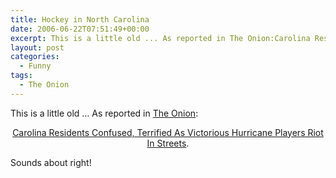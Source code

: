 ```yaml
---
title: Hockey in North Carolina
date: 2006-06-22T07:51:49+00:00
excerpt: This is a little old ... As reported in The Onion:Carolina Residents Confused, Terrified As Victorious Hurricane
layout: post
categories:
  - Funny
tags:
  - The Onion
---
```

This is a little old &#8230; As reported in [The Onion](http://www.theonion.com/):

<p style="text-align: center;">
  <a href="http://www.theonion.com/content/node/49761&rss=1">Carolina Residents Confused, Terrified As Victorious Hurricane Players Riot In Streets</a>.
</p>

Sounds about right!